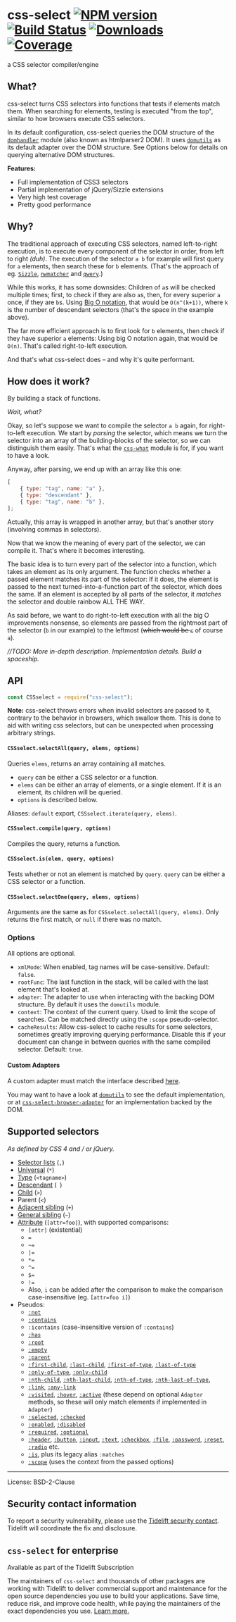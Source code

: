 # css-select [![NPM version](http://img.shields.io/npm/v/css-select.svg)](https://npmjs.org/package/css-select) [![Build Status](https://travis-ci.com/fb55/css-select.svg?branch=master)](http://travis-ci.com/fb55/css-select) [![Downloads](https://img.shields.io/npm/dm/css-select.svg)](https://npmjs.org/package/css-select) [![Coverage](https://coveralls.io/repos/fb55/css-select/badge.svg?branch=master)](https://coveralls.io/r/fb55/css-select)

a CSS selector compiler/engine

## What?

css-select turns CSS selectors into functions that tests if elements match them.
When searching for elements, testing is executed "from the top", similar to how
browsers execute CSS selectors.

In its default configuration, css-select queries the DOM structure of the
[`domhandler`](https://github.com/fb55/domhandler) module (also known as
htmlparser2 DOM). It uses [`domutils`](https://github.com/fb55/domutils) as its
default adapter over the DOM structure. See Options below for details on
querying alternative DOM structures.

**Features:**

-   Full implementation of CSS3 selectors
-   Partial implementation of jQuery/Sizzle extensions
-   Very high test coverage
-   Pretty good performance

## Why?

The traditional approach of executing CSS selectors, named left-to-right
execution, is to execute every component of the selector in order, from left to
right _(duh)_. The execution of the selector `a b` for example will first query
for `a` elements, then search these for `b` elements. (That's the approach of
eg. [`Sizzle`](https://github.com/jquery/sizzle),
[`nwmatcher`](https://github.com/dperini/nwmatcher/) and
[`qwery`](https://github.com/ded/qwery).)

While this works, it has some downsides: Children of `a`s will be checked
multiple times; first, to check if they are also `a`s, then, for every superior
`a` once, if they are `b`s. Using
[Big O notation](http://en.wikipedia.org/wiki/Big_O_notation), that would be
`O(n^(k+1))`, where `k` is the number of descendant selectors (that's the space
in the example above).

The far more efficient approach is to first look for `b` elements, then check if
they have superior `a` elements: Using big O notation again, that would be
`O(n)`. That's called right-to-left execution.

And that's what css-select does – and why it's quite performant.

## How does it work?

By building a stack of functions.

_Wait, what?_

Okay, so let's suppose we want to compile the selector `a b` again, for
right-to-left execution. We start by _parsing_ the selector, which means we turn
the selector into an array of the building-blocks of the selector, so we can
distinguish them easily. That's what the
[`css-what`](https://github.com/fb55/css-what) module is for, if you want to
have a look.

Anyway, after parsing, we end up with an array like this one:

```js
[
    { type: "tag", name: "a" },
    { type: "descendant" },
    { type: "tag", name: "b" },
];
```

Actually, this array is wrapped in another array, but that's another story
(involving commas in selectors).

Now that we know the meaning of every part of the selector, we can compile it.
That's where it becomes interesting.

The basic idea is to turn every part of the selector into a function, which
takes an element as its only argument. The function checks whether a passed
element matches its part of the selector: If it does, the element is passed to
the next turned-into-a-function part of the selector, which does the same. If an
element is accepted by all parts of the selector, it _matches_ the selector and
double rainbow ALL THE WAY.

As said before, we want to do right-to-left execution with all the big O
improvements nonsense, so elements are passed from the rightmost part of the
selector (`b` in our example) to the leftmost (~~which would be `c`~~ of course
`a`).

_//TODO: More in-depth description. Implementation details. Build a spaceship._

## API

```js
const CSSselect = require("css-select");
```

**Note:** css-select throws errors when invalid selectors are passed to it,
contrary to the behavior in browsers, which swallow them. This is done to aid
with writing css selectors, but can be unexpected when processing arbitrary
strings.

#### `CSSselect.selectAll(query, elems, options)`

Queries `elems`, returns an array containing all matches.

-   `query` can be either a CSS selector or a function.
-   `elems` can be either an array of elements, or a single element. If it is an
    element, its children will be queried.
-   `options` is described below.

Aliases: `default` export, `CSSselect.iterate(query, elems)`.

#### `CSSselect.compile(query, options)`

Compiles the query, returns a function.

#### `CSSselect.is(elem, query, options)`

Tests whether or not an element is matched by `query`. `query` can be either a
CSS selector or a function.

#### `CSSselect.selectOne(query, elems, options)`

Arguments are the same as for `CSSselect.selectAll(query, elems)`. Only returns
the first match, or `null` if there was no match.

### Options

All options are optional.

-   `xmlMode`: When enabled, tag names will be case-sensitive. Default: `false`.
-   `rootFunc`: The last function in the stack, will be called with the last
    element that's looked at.
-   `adapter`: The adapter to use when interacting with the backing DOM
    structure. By default it uses the `domutils` module.
-   `context`: The context of the current query. Used to limit the scope of
    searches. Can be matched directly using the `:scope` pseudo-selector.
-   `cacheResults`: Allow css-select to cache results for some selectors,
    sometimes greatly improving querying performance. Disable this if your
    document can change in between queries with the same compiled selector.
    Default: `true`.

#### Custom Adapters

A custom adapter must match the interface described
[here](https://github.com/fb55/css-select/blob/1aa44bdd64aaf2ebdfd7f338e2e76bed36521957/src/types.ts#L6-L96).

You may want to have a look at [`domutils`](https://github.com/fb55/domutils) to
see the default implementation, or at
[`css-select-browser-adapter`](https://github.com/nrkn/css-select-browser-adapter/blob/master/index.js)
for an implementation backed by the DOM.

## Supported selectors

_As defined by CSS 4 and / or jQuery._

-   [Selector lists](https://developer.mozilla.org/en-US/docs/Web/CSS/Selector_list)
    (`,`)
-   [Universal](https://developer.mozilla.org/en-US/docs/Web/CSS/Universal_selectors)
    (`*`)
-   [Type](https://developer.mozilla.org/en-US/docs/Web/CSS/Type_selectors)
    (`<tagname>`)
-   [Descendant](https://developer.mozilla.org/en-US/docs/Web/CSS/Descendant_combinator)
    (` `)
-   [Child](https://developer.mozilla.org/en-US/docs/Web/CSS/Child_combinator)
    (`>`)
-   Parent (`<`)
-   [Adjacent sibling](https://developer.mozilla.org/en-US/docs/Web/CSS/Adjacent_sibling_combinator)
    (`+`)
-   [General sibling](https://developer.mozilla.org/en-US/docs/Web/CSS/General_sibling_combinator)
    (`~`)
-   [Attribute](https://developer.mozilla.org/en-US/docs/Web/CSS/Attribute_selectors)
    (`[attr=foo]`), with supported comparisons:
    -   `[attr]` (existential)
    -   `=`
    -   `~=`
    -   `|=`
    -   `*=`
    -   `^=`
    -   `$=`
    -   `!=`
    -   Also, `i` can be added after the comparison to make the comparison
        case-insensitive (eg. `[attr=foo i]`)
-   Pseudos:
    -   [`:not`](https://developer.mozilla.org/en-US/docs/Web/CSS/:not)
    -   [`:contains`](https://api.jquery.com/contains-selector)
    -   `:icontains` (case-insensitive version of `:contains`)
    -   [`:has`](https://developer.mozilla.org/en-US/docs/Web/CSS/:has)
    -   [`:root`](https://developer.mozilla.org/en-US/docs/Web/CSS/:root)
    -   [`:empty`](https://developer.mozilla.org/en-US/docs/Web/CSS/:empty)
    -   [`:parent`](https://api.jquery.com/parent-selector)
    -   [`:first-child`](https://developer.mozilla.org/en-US/docs/Web/CSS/:first-child),
        [`:last-child`](https://developer.mozilla.org/en-US/docs/Web/CSS/:last-child),
        [`:first-of-type`](https://developer.mozilla.org/en-US/docs/Web/CSS/:first-of-type),
        [`:last-of-type`](https://developer.mozilla.org/en-US/docs/Web/CSS/:last-of-type)
    -   [`:only-of-type`](https://developer.mozilla.org/en-US/docs/Web/CSS/:only-of-type),
        [`:only-child`](https://developer.mozilla.org/en-US/docs/Web/CSS/:only-child)
    -   [`:nth-child`](https://developer.mozilla.org/en-US/docs/Web/CSS/:nth-child),
        [`:nth-last-child`](https://developer.mozilla.org/en-US/docs/Web/CSS/:nth-last-child),
        [`:nth-of-type`](https://developer.mozilla.org/en-US/docs/Web/CSS/:nth-of-type),
        [`:nth-last-of-type`](https://developer.mozilla.org/en-US/docs/Web/CSS/:nth-last-of-type),
    -   [`:link`](https://developer.mozilla.org/en-US/docs/Web/CSS/:link),
        [`:any-link`](https://developer.mozilla.org/en-US/docs/Web/CSS/:any-link)
    -   [`:visited`](https://developer.mozilla.org/en-US/docs/Web/CSS/:visited),
        [`:hover`](https://developer.mozilla.org/en-US/docs/Web/CSS/:hover),
        [`:active`](https://developer.mozilla.org/en-US/docs/Web/CSS/:active)
        (these depend on optional `Adapter` methods, so these will only match
        elements if implemented in `Adapter`)
    -   [`:selected`](https://api.jquery.com/selected-selector),
        [`:checked`](https://developer.mozilla.org/en-US/docs/Web/CSS/:checked)
    -   [`:enabled`](https://developer.mozilla.org/en-US/docs/Web/CSS/:enabled),
        [`:disabled`](https://developer.mozilla.org/en-US/docs/Web/CSS/:disabled)
    -   [`:required`](https://developer.mozilla.org/en-US/docs/Web/CSS/:required),
        [`:optional`](https://developer.mozilla.org/en-US/docs/Web/CSS/:optional)
    -   [`:header`](https://api.jquery.com/header-selector),
        [`:button`](https://api.jquery.com/button-selector),
        [`:input`](https://api.jquery.com/input-selector),
        [`:text`](https://api.jquery.com/text-selector),
        [`:checkbox`](https://api.jquery.com/checkbox-selector),
        [`:file`](https://api.jquery.com/file-selector),
        [`:password`](https://api.jquery.com/password-selector),
        [`:reset`](https://api.jquery.com/reset-selector),
        [`:radio`](https://api.jquery.com/radio-selector) etc.
    -   [`:is`](https://developer.mozilla.org/en-US/docs/Web/CSS/:is), plus its
        legacy alias `:matches`
    -   [`:scope`](https://developer.mozilla.org/en-US/docs/Web/CSS/:scope)
        (uses the context from the passed options)

---

License: BSD-2-Clause

## Security contact information

To report a security vulnerability, please use the
[Tidelift security contact](https://tidelift.com/security). Tidelift will
coordinate the fix and disclosure.

## `css-select` for enterprise

Available as part of the Tidelift Subscription

The maintainers of `css-select` and thousands of other packages are working with
Tidelift to deliver commercial support and maintenance for the open source
dependencies you use to build your applications. Save time, reduce risk, and
improve code health, while paying the maintainers of the exact dependencies you
use.
[Learn more.](https://tidelift.com/subscription/pkg/npm-css-select?utm_source=npm-css-select&utm_medium=referral&utm_campaign=enterprise&utm_term=repo)

